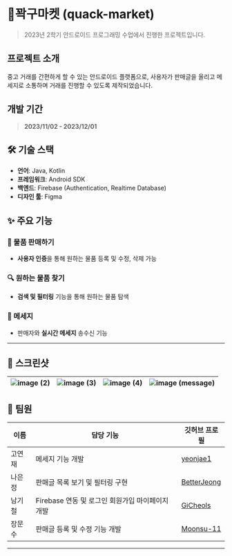 # 🦆꽉구마켓 (quack-market)
> 2023년 2학기 안드로이드 프로그래밍 수업에서 진행한 프로젝트입니다. 

## 프로젝트 소개
중고 거래를 간편하게 할 수 있는 안드로이드 플랫폼으로, 사용자가 판매글을 올리고 메세지로 소통하며 거래를 진행할 수 있도록 제작되었습니다.

## 개발 기간
> **2023/11/02 - 2023/12/01**


## 🛠️ 기술 스택

- **언어**: Java, Kotlin
- **프레임워크**: Android SDK
- **백엔드**: Firebase (Authentication, Realtime Database)
- **디자인 툴**: Figma


## ✨ 주요 기능

### 🛒 물품 판매하기
-  **사용자 인증**을 통해 원하는 물품 등록 및 수정, 삭제 가능

### 🔍 원하는 물품 찾기
- **검색 및 필터링** 기능을 통해 원하는 물품 탐색

### 💬 메세지
- 판매자와 **실시간 메세지** 송수신 기능

---

## 📸 스크린샷


| ![image (2)](https://github.com/user-attachments/assets/a8029bbb-6886-41b6-9c2b-7ba995c121ff) | ![image (3)](https://github.com/user-attachments/assets/0216bb48-e23d-4211-ad2a-286e3b6d3fe7)  | ![image (4)](https://github.com/user-attachments/assets/72370c4e-8496-4e28-a982-c50d89d601c0)|![image (message)](https://github.com/user-attachments/assets/eda541cb-32cf-456b-9eae-6a4b7eea4f0c)|
| --- | --- | --- | --- |


## 👥 팀원
| 이름 | 담당 기능 | 깃허브 프로필 |
| --- | --- | --- |
| 고연재 | 메세지 기능 개발 | [yeonjae1](https://github.com/yeonjae1) |
| 나은정 | 판매글 목록 보기 및 필터링 구현 | [BetterJeong](https://github.com/BetterJeong) |
| 남기철 | Firebase 연동 및 로그인 회원가입 마이페이지 개발 | [GiCheols](https://github.com/GiCheols) |
| 장문수 | 판매글 등록 및 수정 기능 개발 | [Moonsu-11](https://github.com/Moonsu-11) |

---

